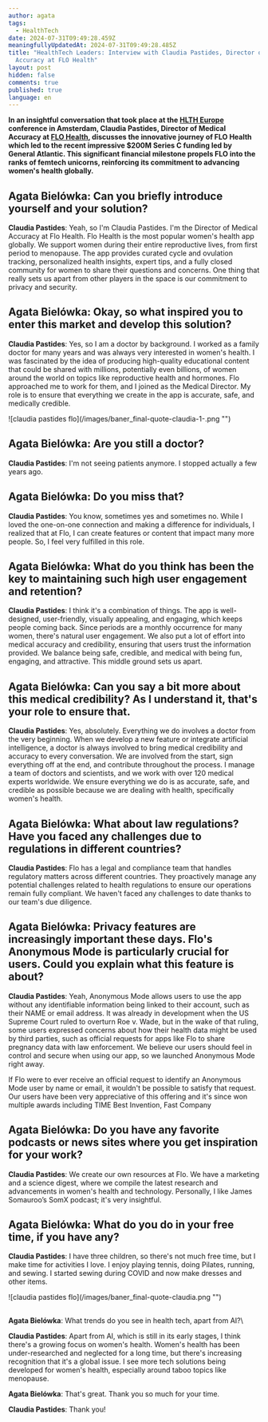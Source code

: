 ```yaml
---
author: agata
tags:
  - HealthTech
date: 2024-07-31T09:49:28.459Z
meaningfullyUpdatedAt: 2024-07-31T09:49:28.485Z
title: "HealthTech Leaders: Interview with Claudia Pastides, Director of Medical
  Accuracy at FLO Health"
layout: post
hidden: false
comments: true
published: true
language: en
---
```

**In an insightful conversation that took place at the [HLTH Europe](https://europe.hlth.com/) conference in Amsterdam, Claudia Pastides, Director of Medical Accuracy at [FLO Health](https://flo.health/), discusses the innovative journey of FLO Health which led to the recent impressive $200M Series C funding led by General Atlantic. This significant financial milestone propels FLO into the ranks of femtech unicorns, reinforcing its commitment to advancing women's health globally.**

## **Agata Bielówka**: Can you briefly introduce yourself and your solution?

**Claudia Pastides**: Yeah, so I'm Claudia Pastides. I'm the Director of Medical Accuracy at Flo Health. Flo Health is the most popular women's health app globally. We support women during their entire reproductive lives, from first period to menopause. The app provides curated cycle and ovulation tracking, personalized health insights, expert tips, and a fully closed community for women to share their questions and concerns. One thing that really sets us apart from other players in the space is our commitment to privacy and security.

## **Agata Bielówka**: Okay, so what inspired you to enter this market and develop this solution?

**Claudia Pastides**: Yes, so I am a doctor by background. I worked as a family doctor for many years and was always very interested in women's health. I was fascinated by the idea of producing high-quality educational content that could be shared with millions, potentially even billions, of women around the world on topics like reproductive health and hormones. Flo approached me to work for them, and I joined as the Medical Director. My role is to ensure that everything we create in the app is accurate, safe, and medically credible.

<div className="image">![claudia pastides flo](/images/baner_final-quote-claudia-1-.png "")</div>

## **Agata Bielówka**: Are you still a doctor?

**Claudia Pastides**: I'm not seeing patients anymore. I stopped actually a few years ago.

## **Agata Bielówka**: Do you miss that?

**Claudia Pastides**: You know, sometimes yes and sometimes no. While I loved the one-on-one connection and making a difference for individuals, I realized that at Flo, I can create features or content that impact many more people. So, I feel very fulfilled in this role.

## **Agata Bielówka**: What do you think has been the key to maintaining such high user engagement and retention?

**Claudia Pastides**: I think it's a combination of things. The app is well-designed, user-friendly, visually appealing, and engaging, which keeps people coming back. Since periods are a monthly occurrence for many women, there's natural user engagement. We also put a lot of effort into medical accuracy and credibility, ensuring that users trust the information provided. We balance being safe, credible, and medical with being fun, engaging, and attractive. This middle ground sets us apart.

## **Agata Bielówka**: Can you say a bit more about this medical credibility? As I understand it, that's your role to ensure that.

**Claudia Pastides**: Yes, absolutely. Everything we do involves a doctor from the very beginning. When we develop a new feature or integrate artificial intelligence, a doctor is always involved to bring medical credibility and accuracy to every conversation. We are involved from the start, sign everything off at the end, and contribute throughout the process. I manage a team of doctors and scientists, and we work with over 120 medical experts worldwide. We ensure everything we do is as accurate, safe, and credible as possible because we are dealing with health, specifically women's health.

## **Agata Bielówka**: What about law regulations? Have you faced any challenges due to regulations in different countries?

**Claudia Pastides**: Flo has a legal and compliance team that handles regulatory matters across different countries. They proactively manage any potential challenges related to health regulations to ensure our operations remain fully compliant. We haven't faced any challenges to date thanks to our team's due diligence.

## **Agata Bielówka**: Privacy features are increasingly important these days. Flo's Anonymous Mode is particularly crucial for users. Could you explain what this feature is about?

**Claudia Pastides**: Yeah, Anonymous Mode allows users to use the app without any identifiable information being linked to their account, such as their NAME or email address. It was already in development when the US Supreme Court ruled to overturn Roe v. Wade, but in the wake of that ruling, some users expressed concerns about how their health data might be used by third parties, such as official requests for apps like Flo to share pregnancy data with law enforcement. We believe our users should feel in control and secure when using our app, so we launched Anonymous Mode right away.

If Flo were to ever receive an official request to identify an Anonymous Mode user by name or email, it wouldn't be possible to satisfy that request. Our users have been very appreciative of this offering and it's since won multiple awards including TIME Best Invention, Fast Company

## **Agata Bielówka**: Do you have any favorite podcasts or news sites where you get inspiration for your work?

**Claudia Pastides**: We create our own resources at Flo. We have a marketing and a science digest, where we compile the latest research and advancements in women's health and technology. Personally, I like James Somauroo’s SomX podcast; it's very insightful.

## **Agata Bielówka**: What do you do in your free time, if you have any?

**Claudia Pastides**: I have three children, so there's not much free time, but I make time for activities I love. I enjoy playing tennis, doing Pilates, running, and sewing. I started sewing during COVID and now make dresses and other items.

<div className="image">![claudia pastides flo](/images/baner_final-quote-claudia.png "")</div>

## 
**Agata Bielówka**: What trends do you see in health tech, apart from AI?\

**Claudia Pastides**: Apart from AI, which is still in its early stages, I think there's a growing focus on women's health. Women's health has been under-researched and neglected for a long time, but there's increasing recognition that it's a global issue. I see more tech solutions being developed for women's health, especially around taboo topics like menopause.

**Agata Bielówka**: That's great. Thank you so much for your time.

**Claudia Pastides**: Thank you!